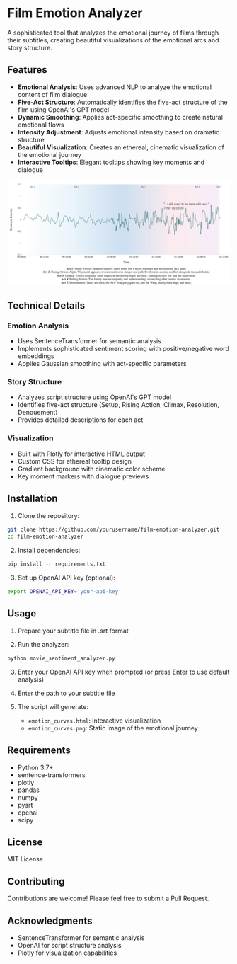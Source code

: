 # Film Emotion Analyzer

A sophisticated tool that analyzes the emotional journey of films through their subtitles, creating beautiful visualizations of the emotional arcs and story structure.

## Features

- **Emotional Analysis**: Uses advanced NLP to analyze the emotional content of film dialogue
- **Five-Act Structure**: Automatically identifies the five-act structure of the film using OpenAI's GPT model
- **Dynamic Smoothing**: Applies act-specific smoothing to create natural emotional flows
- **Intensity Adjustment**: Adjusts emotional intensity based on dramatic structure
- **Beautiful Visualization**: Creates an ethereal, cinematic visualization of the emotional journey
- **Interactive Tooltips**: Elegant tooltips showing key moments and dialogue

![Cover art of Film Emotion Analyzer](eeaao.jpg)

## Technical Details

### Emotion Analysis
- Uses SentenceTransformer for semantic analysis
- Implements sophisticated sentiment scoring with positive/negative word embeddings
- Applies Gaussian smoothing with act-specific parameters

### Story Structure
- Analyzes script structure using OpenAI's GPT model
- Identifies five-act structure (Setup, Rising Action, Climax, Resolution, Denouement)
- Provides detailed descriptions for each act

### Visualization
- Built with Plotly for interactive HTML output
- Custom CSS for ethereal tooltip design
- Gradient background with cinematic color scheme
- Key moment markers with dialogue previews

## Installation

1. Clone the repository:
```bash
git clone https://github.com/yourusername/film-emotion-analyzer.git
cd film-emotion-analyzer
```

2. Install dependencies:
```bash
pip install -r requirements.txt
```

3. Set up OpenAI API key (optional):
```bash
export OPENAI_API_KEY='your-api-key'
```

## Usage

1. Prepare your subtitle file in .srt format

2. Run the analyzer:
```bash
python movie_sentiment_analyzer.py
```

3. Enter your OpenAI API key when prompted (or press Enter to use default analysis)

4. Enter the path to your subtitle file

5. The script will generate:
   - `emotion_curves.html`: Interactive visualization
   - `emotion_curves.png`: Static image of the emotional journey

## Requirements

- Python 3.7+
- sentence-transformers
- plotly
- pandas
- numpy
- pysrt
- openai
- scipy

## License

MIT License

## Contributing

Contributions are welcome! Please feel free to submit a Pull Request.

## Acknowledgments

- SentenceTransformer for semantic analysis
- OpenAI for script structure analysis
- Plotly for visualization capabilities 

